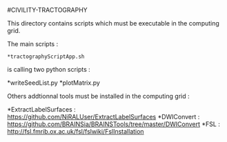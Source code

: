 #CIVILITY-TRACTOGRAPHY

This directory contains scripts which must be executable in the computing grid. 

The main scripts : 

 	*tractographyScriptApp.sh
 	
is calling two python scripts : 

  *writeSeedList.py
 	*plotMatrix.py

Others addtionnal tools must be installed in the computing grid : 

  *ExtractLabelSurfaces : https://github.com/NiRALUser/ExtractLabelSurfaces
  *DWIConvert : https://github.com/BRAINSia/BRAINSTools/tree/master/DWIConvert
  *FSL : http://fsl.fmrib.ox.ac.uk/fsl/fslwiki/FslInstallation
  
  
